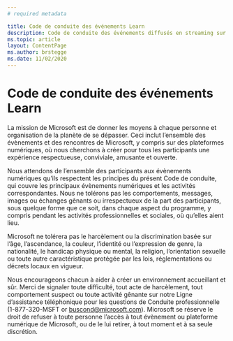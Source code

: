 ```yaml
---
# required metadata

title: Code de conduite des événements Learn
description: Code de conduite des événements diffusés en streaming sur Microsoft Learn
ms.topic: article
layout: ContentPage
ms.author: brstegge
ms.date: 11/02/2020
---
```


# Code de conduite des événements Learn

La mission de Microsoft est de donner les moyens à chaque personne et organisation de la planète de se dépasser. Ceci inclut l’ensemble des évènements et des rencontres de Microsoft, y compris sur des plateformes numériques, où nous cherchons à créer pour tous les participants une expérience respectueuse, conviviale, amusante et ouverte.

Nous attendons de l’ensemble des participants aux évènements numériques qu’ils respectent les principes du présent Code de conduite, qui couvre les principaux évènements numériques et les activités correspondantes. Nous ne tolérons pas les comportements, messages, images ou échanges gênants ou irrespectueux de la part des participants, sous quelque forme que ce soit, dans chaque aspect du programme, y compris pendant les activités professionnelles et sociales, où qu’elles aient lieu.

Microsoft ne tolérera pas le harcèlement ou la discrimination basée sur l’âge, l’ascendance, la couleur, l’identité ou l’expression de genre, la nationalité, le handicap physique ou mental, la religion, l’orientation sexuelle ou toute autre caractéristique protégée par les lois, réglementations ou décrets locaux en vigueur.

Nous encourageons chacun à aider à créer un environnement accueillant et sûr. Merci de signaler toute difficulté, tout acte de harcèlement, tout comportement suspect ou toute activité gênante sur notre Ligne d’assistance téléphonique pour les questions de Conduite professionnelle (1-877-320-MSFT or buscond@microsoft.com). Microsoft se réserve le droit de refuser à toute personne l’accès à tout évènement ou plateforme numérique de Microsoft, ou de le lui retirer, à tout moment et à sa seule discrétion.
